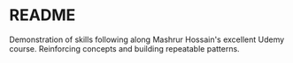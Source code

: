 # README
Demonstration of skills following along Mashrur Hossain's excellent Udemy course. Reinforcing concepts and building repeatable patterns.